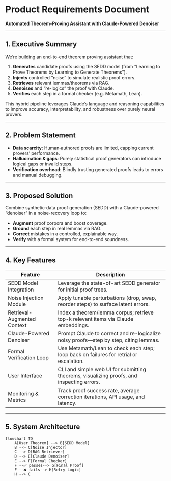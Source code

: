 # Product Requirements Document  
**Automated Theorem-Proving Assistant with Claude-Powered Denoiser**

---

## 1. Executive Summary  
We’re building an end-to-end theorem proving assistant that:  
1. **Generates** candidate proofs using the SEDD model (from “Learning to Prove Theorems by Learning to Generate Theorems”).  
2. **Injects** controlled “noise” to simulate realistic proof errors.  
3. **Retrieves** relevant lemmas/theorems via RAG.  
4. **Denoises** and “re-logics” the proof with Claude.  
5. **Verifies** each step in a formal checker (e.g. Metamath, Lean).  

This hybrid pipeline leverages Claude’s language and reasoning capabilities to improve accuracy, interpretability, and robustness over purely neural provers.

---

## 2. Problem Statement  
- **Data scarcity**: Human‐authored proofs are limited, capping current provers’ performance.  
- **Hallucination & gaps**: Purely statistical proof generators can introduce logical gaps or invalid steps.  
- **Verification overhead**: Blindly trusting generated proofs leads to errors and manual debugging.

---

## 3. Proposed Solution  
Combine synthetic‐data proof generation (SEDD) with a Claude-powered “denoiser” in a noise-recovery loop to:  
- **Augment** proof corpora and boost coverage.  
- **Ground** each step in real lemmas via RAG.  
- **Correct** mistakes in a controlled, explainable way.  
- **Verify** with a formal system for end-to-end soundness.

---

## 4. Key Features  

| Feature                        | Description                                                                                   |
|--------------------------------|-----------------------------------------------------------------------------------------------|
| SEDD Model Integration         | Leverage the state-of-art SEDD generator for initial proof trees.                             |
| Noise Injection Module         | Apply tunable perturbations (drop, swap, reorder steps) to surface latent errors.            |
| Retrieval-Augmented Context    | Index a theorem/lemma corpus; retrieve top-k relevant items via Claude embeddings.           |
| Claude-Powered Denoiser        | Prompt Claude to correct and re-logicalize noisy proofs—step by step, citing lemmas.         |
| Formal Verification Loop       | Use Metamath/Lean to check each step; loop back on failures for retrial or escalation.       |
| User Interface                 | CLI and simple web UI for submitting theorems, visualizing proofs, and inspecting errors.    |
| Monitoring & Metrics           | Track proof success rate, average correction iterations, API usage, and latency.             |

---

## 5. System Architecture  

```mermaid
flowchart TD
    A[User Theorem] --> B[SEDD Model]
    B --> C[Noise Injector]
    C --> D[RAG Retriever]
    D --> E[Claude Denoiser]
    E --> F[Formal Checker]
    F --✅ passes--> G[Final Proof]
    F --❌ fails--> H[Retry Logic]
    H --> C
